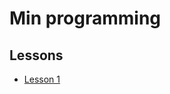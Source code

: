 # Min programming

## Lessons

- [Lesson 1](https://github.com/EmilOJ/chimi_programming/blob/master/lessons/01/notes.md)
